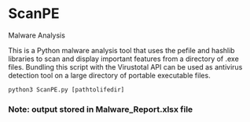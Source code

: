 # ScanPE
Malware Analysis

This is a Python malware analysis tool that uses the pefile and hashlib libraries to scan and display important features from a directory of .exe files.
Bundling this script with the Virustotal API can be used as antivirus detection tool on a large directory of portable executable files.

```
python3 ScanPE.py [pathtolifedir]
```

### Note: output stored in Malware_Report.xlsx file
